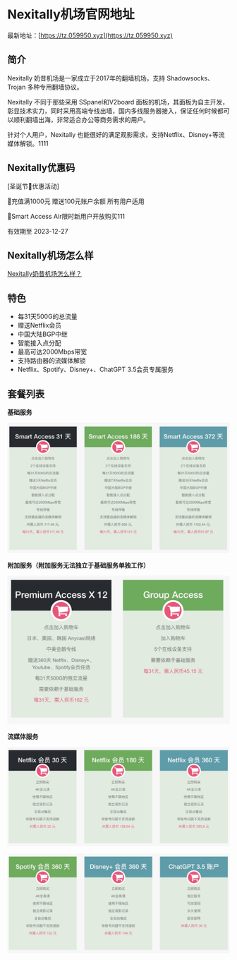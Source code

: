 # Nexitally机场官网地址

最新地址：[https://tz.059950.xyz](https://tz.059950.xyz)

## 简介

Nexitally 奶昔机场是一家成立于2017年的翻墙机场，支持 Shadowsocks、Trojan 多种专用翻墙协议。

Nexitally 不同于那些采用 SSpanel和V2board 面板的机场，其面板为自主开发，彰显技术实力，同时采用高端专线出墙，国内多线服务器接入，保证任何时候都可以顺利翻墙出海，非常适合办公等商务需求的用户。

针对个人用户，Nexitally 也能很好的满足观影需求，支持Netflix、Disney+等流媒体解锁。1111

## Nexitally优惠码

[圣诞节🎄优惠活动]

🎁充值满1000元 赠送100元账户余额 所有用户适用

🎈Smart Access Air限时新用户开放购买111

有效期至  2023-12-27

## Nexitally机场怎么样

[Nexitally奶昔机场怎么样？](https://clever99.com/how-about-nexitally)

## 特色

* 每31天500G的总流量
* 赠送Netflix会员
* 中国大陆BGP中继
* 智能接入点分配
* 最高可达2000Mbps带宽
* 支持路由器的流媒体解锁
* Netflix、Spotify、Disney+、ChatGPT 3.5会员专属服务

## 套餐列表

**基础服务**

![image](https://raw.githubusercontent.com/winston779/nexitally/main/1.jpg)

**附加服务（附加服务无法独立于基础服务单独工作）**

![image](https://raw.githubusercontent.com/winston779/nexitally/main/2.jpg)

**流媒体服务**

![image](https://raw.githubusercontent.com/winston779/nexitally/main/3.jpg)


![image](https://raw.githubusercontent.com/winston779/nexitally/main/4.jpg)
